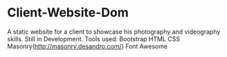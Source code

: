 # Client-Website-Dom
A static website for a client to showcase his photography and videography skills. Still in Development.
Tools used: Bootstrap HTML CSS Masonry(http://masonry.desandro.com/) Font Awesome
